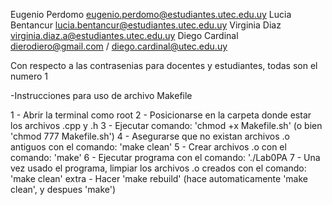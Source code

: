 Eugenio Perdomo 
    eugenio.perdomo@estudiantes.utec.edu.uy
Lucia Bentancur
    lucia.bentancur@estudiantes.utec.edu.uy
Virginia Diaz
    virginia.diaz.a@estudiantes.utec.edu.uy
Diego Cardinal
    dierodiero@gmail.com / diego.cardinal@utec.edu.uy


Con respecto a las contrasenias para docentes y estudiantes, todas son el numero 1


-Instrucciones para uso de archivo Makefile

1 - Abrir la terminal como root
2 - Posicionarse en la carpeta donde estar los archivos .cpp y .h
3 - Ejecutar comando:    'chmod +x Makefile.sh'     (o bien    'chmod 777 Makefile.sh')
4 - Asegurarse que no existan archivos .o antiguos con el comando:    'make clean'
5 - Crear archivos .o con el comando:    'make'
6 - Ejecutar programa con el comando:    './Lab0PA
7 - Una vez usado el programa, limpiar los archivos .o creados con el comando:    'make clean'
extra - Hacer 'make rebuild' (hace automaticamente  'make clean', y despues 'make')
